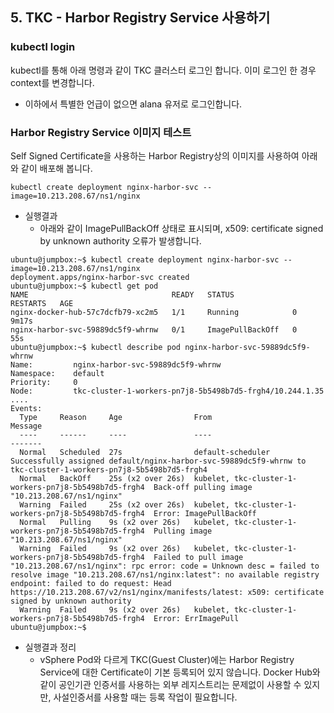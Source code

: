 ## 5. TKC - Harbor Registry Service 사용하기

### kubectl login
kubectl를 통해 아래 명령과 같이 TKC 클러스터 로그인 합니다. 이미 로그인 한 경우 context를 변경합니다.
- 이하에서 특별한 언급이 없으면 alana 유저로 로그인합니다.

### Harbor Registry Service 이미지 테스트
Self Signed Certificate을 사용하는 Harbor Registry상의 이미지를 사용하여 아래와 같이 배포해 봅니다.

```
kubectl create deployment nginx-harbor-svc --image=10.213.208.67/ns1/nginx
```

  - 실행결과
    * 아래와 같이 ImagePullBackOff 상태로 표시되며, x509: certificate signed by unknown authority 오류가 발생합니다.
```
ubuntu@jumpbox:~$ kubectl create deployment nginx-harbor-svc --image=10.213.208.67/ns1/nginx
deployment.apps/nginx-harbor-svc created
ubuntu@jumpbox:~$ kubectl get pod
NAME                                READY   STATUS             RESTARTS   AGE
nginx-docker-hub-57c7dcfb79-xc2m5   1/1     Running            0          9m17s
nginx-harbor-svc-59889dc5f9-whrnw   0/1     ImagePullBackOff   0          55s
ubuntu@jumpbox:~$ kubectl describe pod nginx-harbor-svc-59889dc5f9-whrnw
Name:         nginx-harbor-svc-59889dc5f9-whrnw
Namespace:    default
Priority:     0
Node:         tkc-cluster-1-workers-pn7j8-5b5498b7d5-frgh4/10.244.1.35
....
Events:
  Type     Reason     Age                From                                                   Message
  ----     ------     ----               ----                                                   -------
  Normal   Scheduled  27s                default-scheduler                                      Successfully assigned default/nginx-harbor-svc-59889dc5f9-whrnw to tkc-cluster-1-workers-pn7j8-5b5498b7d5-frgh4
  Normal   BackOff    25s (x2 over 26s)  kubelet, tkc-cluster-1-workers-pn7j8-5b5498b7d5-frgh4  Back-off pulling image "10.213.208.67/ns1/nginx"
  Warning  Failed     25s (x2 over 26s)  kubelet, tkc-cluster-1-workers-pn7j8-5b5498b7d5-frgh4  Error: ImagePullBackOff
  Normal   Pulling    9s (x2 over 26s)   kubelet, tkc-cluster-1-workers-pn7j8-5b5498b7d5-frgh4  Pulling image "10.213.208.67/ns1/nginx"
  Warning  Failed     9s (x2 over 26s)   kubelet, tkc-cluster-1-workers-pn7j8-5b5498b7d5-frgh4  Failed to pull image "10.213.208.67/ns1/nginx": rpc error: code = Unknown desc = failed to resolve image "10.213.208.67/ns1/nginx:latest": no available registry endpoint: failed to do request: Head https://10.213.208.67/v2/ns1/nginx/manifests/latest: x509: certificate signed by unknown authority
  Warning  Failed     9s (x2 over 26s)   kubelet, tkc-cluster-1-workers-pn7j8-5b5498b7d5-frgh4  Error: ErrImagePull
ubuntu@jumpbox:~$
```

  - 실행결과 정리
    * vSphere Pod와 다르게 TKC(Guest Cluster)에는 Harbor Registry Service에 대한 Certificate이 기본 등록되어 있지 않습니다. Docker Hub와 같이 공인기관 인증서를 사용하는 외부 레지스트리는 문제없이 사용할 수 있지만, 사설인증서를 사용할 때는 등록 작업이 필요합니다.
